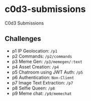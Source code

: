 # c0d3-submissions
C0d3 Submissions

## Challenges

- p1 IP Geolocation: `/p1`
- p2 Commands: `/p2/commands`
- p3 Meme Gen: `/p3/memegen/:text`
- p4 Asset Creation: `/p4`
- p5 Chatroom using JWT Auth: `/p5`
- p6 Authentication: `Non-Client`
- p7 Image Text Extraction: `/p7`
- p8 Selfie Queen: `/p8`
- p9 Meme chat: `/p9/memechat`
